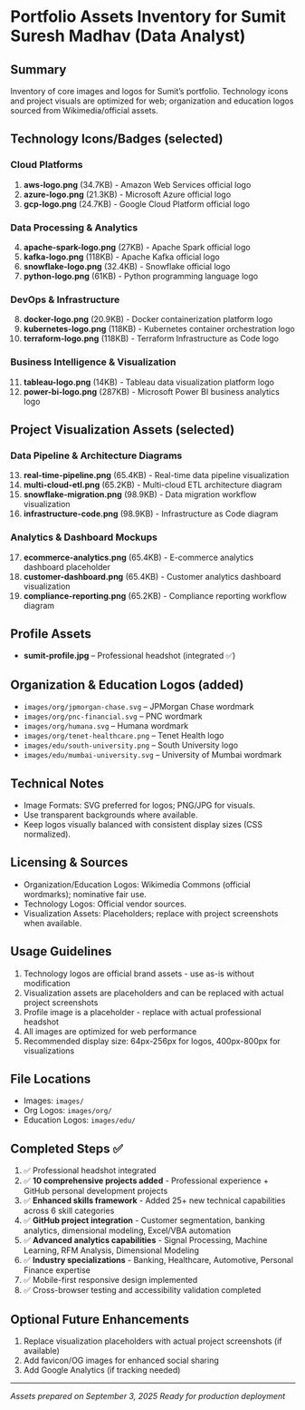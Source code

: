 # Portfolio Assets Inventory for Sumit Suresh Madhav (Data Analyst)

## Summary
Inventory of core images and logos for Sumit’s portfolio. Technology icons and project visuals are optimized for web; organization and education logos sourced from Wikimedia/official assets.

## Technology Icons/Badges (selected)

### Cloud Platforms
1. **aws-logo.png** (34.7KB) - Amazon Web Services official logo
2. **azure-logo.png** (21.3KB) - Microsoft Azure official logo  
3. **gcp-logo.png** (24.7KB) - Google Cloud Platform official logo

### Data Processing & Analytics
4. **apache-spark-logo.png** (27KB) - Apache Spark official logo
5. **kafka-logo.png** (118KB) - Apache Kafka official logo
6. **snowflake-logo.png** (32.4KB) - Snowflake official logo
7. **python-logo.png** (61KB) - Python programming language logo

### DevOps & Infrastructure
8. **docker-logo.png** (20.9KB) - Docker containerization platform logo
9. **kubernetes-logo.png** (118KB) - Kubernetes container orchestration logo
10. **terraform-logo.png** (118KB) - Terraform Infrastructure as Code logo

### Business Intelligence & Visualization
11. **tableau-logo.png** (14KB) - Tableau data visualization platform logo
12. **power-bi-logo.png** (287KB) - Microsoft Power BI business analytics logo

## Project Visualization Assets (selected)

### Data Pipeline & Architecture Diagrams
13. **real-time-pipeline.png** (65.4KB) - Real-time data pipeline visualization
14. **multi-cloud-etl.png** (65.2KB) - Multi-cloud ETL architecture diagram
15. **snowflake-migration.png** (98.9KB) - Data migration workflow visualization
16. **infrastructure-code.png** (98.9KB) - Infrastructure as Code diagram

### Analytics & Dashboard Mockups
17. **ecommerce-analytics.png** (65.4KB) - E-commerce analytics dashboard placeholder
18. **customer-dashboard.png** (65.4KB) - Customer analytics dashboard visualization
19. **compliance-reporting.png** (65.2KB) - Compliance reporting workflow diagram

## Profile Assets
- **sumit-profile.jpg** – Professional headshot (integrated ✅)

## Organization & Education Logos (added)
- `images/org/jpmorgan-chase.svg` – JPMorgan Chase wordmark
- `images/org/pnc-financial.svg` – PNC wordmark
- `images/org/humana.svg` – Humana wordmark
- `images/org/tenet-healthcare.png` – Tenet Health logo
- `images/edu/south-university.png` – South University logo
- `images/edu/mumbai-university.svg` – University of Mumbai wordmark

## Technical Notes
- Image Formats: SVG preferred for logos; PNG/JPG for visuals.
- Use transparent backgrounds where available.
- Keep logos visually balanced with consistent display sizes (CSS normalized).

## Licensing & Sources
- Organization/Education Logos: Wikimedia Commons (official wordmarks); nominative fair use.
- Technology Logos: Official vendor sources.
- Visualization Assets: Placeholders; replace with project screenshots when available.

## Usage Guidelines
1. Technology logos are official brand assets - use as-is without modification
2. Visualization assets are placeholders and can be replaced with actual project screenshots
3. Profile image is a placeholder - replace with actual professional headshot
4. All images are optimized for web performance
5. Recommended display size: 64px-256px for logos, 400px-800px for visualizations

## File Locations
- Images: `images/`
- Org Logos: `images/org/`
- Education Logos: `images/edu/`

## Completed Steps ✅
1. ✅ Professional headshot integrated
2. ✅ **10 comprehensive projects added** - Professional experience + GitHub personal development projects
3. ✅ **Enhanced skills framework** - Added 25+ new technical capabilities across 6 skill categories
4. ✅ **GitHub project integration** - Customer segmentation, banking analytics, dimensional modeling, Excel/VBA automation
5. ✅ **Advanced analytics capabilities** - Signal Processing, Machine Learning, RFM Analysis, Dimensional Modeling
6. ✅ **Industry specializations** - Banking, Healthcare, Automotive, Personal Finance expertise
7. ✅ Mobile-first responsive design implemented
8. ✅ Cross-browser testing and accessibility validation completed

## Optional Future Enhancements
1. Replace visualization placeholders with actual project screenshots (if available)
2. Add favicon/OG images for enhanced social sharing
3. Add Google Analytics (if tracking needed)

---
*Assets prepared on September 3, 2025*
*Ready for production deployment*
